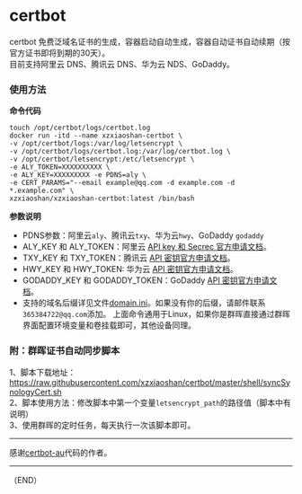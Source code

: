 # certbot  
certbot 免费泛域名证书的生成，容器启动自动生成，容器自动证书自动续期（按官方证书即将到期的30天）。   
目前支持阿里云 DNS、腾讯云 DNS、华为云 NDS、GoDaddy。  

### 使用方法 
**命令代码**  
```
touch /opt/certbot/logs/certbot.log
docker run -itd --name xzxiaoshan-certbot \
-v /opt/certbot/logs:/var/log/letsencrypt \
-v /opt/certbot/logs/certbot.log:/var/log/certbot.log \
-v /opt/certbot/letsencrypt:/etc/letsencrypt \
-e ALY_TOKEN=XXXXXXXXXX \
-e ALY_KEY=XXXXXXXXX -e PDNS=aly \
-e CERT_PARAMS="--email example@qq.com -d example.com -d *.example.com" \
xzxiaoshan/xzxiaoshan-certbot:latest /bin/bash
```
**参数说明**  
* PDNS参数：阿里云`aly`、腾讯云`txy`、华为云`hwy`、GoDaddy `godaddy` 
* ALY_KEY 和 ALY_TOKEN：阿里云 [API key 和 Secrec 官方申请文档](https://help.aliyun.com/knowledge_detail/38738.html)。
* TXY_KEY 和 TXY_TOKEN：腾讯云 [API 密钥官方申请文档](https://console.cloud.tencent.com/cam/capi)。
* HWY_KEY 和 HWY_TOKEN: 华为云 [API 密钥官方申请文档](https://support.huaweicloud.com/devg-apisign/api-sign-provide.html)。
* GODADDY_KEY 和 GODADDY_TOKEN：GoDaddy [API 密钥官方申请文档](https://developer.godaddy.com/getstarted)。
* 支持的域名后缀详见文件[domain.ini](https://raw.githubusercontent.com/xzxiaoshan/certbot/master/certbot-au/domain.ini)。如果没有你的后缀，请邮件联系`365384722@qq.com`添加。
上面命令通用于Linux，如果你是群晖直接通过群晖界面配置环境变量和卷挂载即可，其他设备同理。  

### 附：群晖证书自动同步脚本  
1、脚本下载地址：https://raw.githubusercontent.com/xzxiaoshan/certbot/master/shell/syncSynologyCert.sh  
2、脚本使用方法：修改脚本中第一个变量`letsencrypt_path`的路径值（脚本中有说明）  
3、使用群晖的定时任务，每天执行一次该脚本即可。  

---

感谢[certbot-au](https://github.com/ywdblog/certbot-letencrypt-wildcardcertificates-alydns-au)代码的作者。  

---

（END）
